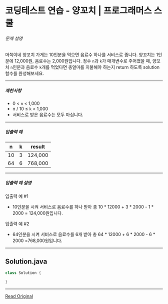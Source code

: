 # 코딩테스트 연습 - 양꼬치 | 프로그래머스 스쿨
###### 문제 설명

머쓱이네 양꼬치 가게는 10인분을 먹으면 음료수 하나를 서비스로 줍니다. 양꼬치는 1인분에 12,000원, 음료수는 2,000원입니다. 정수 `n`과 `k`가 매개변수로 주어졌을 때, 양꼬치 `n`인분과 음료수 `k`개를 먹었다면 총얼마를 지불해야 하는지 return 하도록 solution 함수를 완성해보세요.

---

##### 제한사항

* 0 < `n` < 1,000
* n / 10 ≤ `k` < 1,000
* 서비스로 받은 음료수는 모두 마십니다.

---

##### 입출력 예

| n  | k | result  |
| -- | - | ------- |
| 10 | 3 | 124,000 |
| 64 | 6 | 768,000 |

---

##### 입출력 예 설명

입출력 예 #1

* 10인분을 시켜 서비스로 음료수를 하나 받아 총 10 \* 12000 + 3 \* 2000 - 1 \* 2000 = 124,000원입니다.

입출력 예 #2

* 64인분을 시켜 서비스로 음료수를 6개 받아 총 64 \* 12000 + 6 \* 2000 - 6 \* 2000 =768,000원입니다.

---
## Solution.java

```java
class Solution {

}
```

---
[Read Original](https://school.programmers.co.kr/learn/courses/30/lessons/120830)